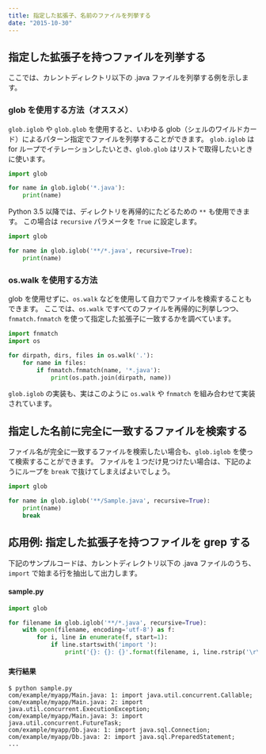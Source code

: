 ```yaml
---
title: 指定した拡張子、名前のファイルを列挙する
date: "2015-10-30"
---
```



指定した拡張子を持つファイルを列挙する
----

ここでは、カレントディレクトリ以下の .java ファイルを列挙する例を示します。

### glob を使用する方法（オススメ）

`glob.iglob` や `glob.glob` を使用すると、いわゆる glob（シェルのワイルドカード）によるパターン指定でファイルを列挙することができます。
`glob.iglob` は for ループでイテレーションしたいとき、`glob.glob` はリストで取得したいときに使います。

```python
import glob

for name in glob.iglob('*.java'):
    print(name)
```

Python 3.5 以降では、ディレクトリを再帰的にたどるための `**` も使用できます。
この場合は `recursive` パラメータを `True` に設定します。

```python
import glob

for name in glob.iglob('**/*.java', recursive=True):
    print(name)
```

### os.walk を使用する方法

glob を使用せずに、`os.walk` などを使用して自力でファイルを検索することもできます。
ここでは、`os.walk` ですべてのファイルを再帰的に列挙しつつ、`fnmatch.fnmatch` を使って指定した拡張子に一致するかを調べています。

```python
import fnmatch
import os

for dirpath, dirs, files in os.walk('.'):
    for name in files:
        if fnmatch.fnmatch(name, '*.java'):
            print(os.path.join(dirpath, name))
```

`glob.iglob` の実装も、実はこのように `os.walk` や `fnmatch` を組み合わせて実装されています。


指定した名前に完全に一致するファイルを検索する
----

ファイル名が完全に一致するファイルを検索したい場合も、`glob.iglob` を使って検索することができます。
ファイルを１つだけ見つけたい場合は、下記のようにループを `break` で抜けてしまえばよいでしょう。

```python
import glob

for name in glob.iglob('**/Sample.java', recursive=True):
    print(name)
    break
```


応用例: 指定した拡張子を持つファイルを grep する
----

下記のサンプルコードは、カレントディレクトリ以下の .java ファイルのうち、`import` で始まる行を抽出して出力します。

#### sample.py

```python
import glob

for filename in glob.iglob('**/*.java', recursive=True):
    with open(filename, encoding='utf-8') as f:
        for i, line in enumerate(f, start=1):
            if line.startswith('import '):
                print('{}: {}: {}'.format(filename, i, line.rstrip('\r\n')))
```

#### 実行結果

```
$ python sample.py
com/example/myapp/Main.java: 1: import java.util.concurrent.Callable;
com/example/myapp/Main.java: 2: import java.util.concurrent.ExecutionException;
com/example/myapp/Main.java: 3: import java.util.concurrent.FutureTask;
com/example/myapp/Db.java: 1: import java.sql.Connection;
com/example/myapp/Db.java: 2: import java.sql.PreparedStatement;
...
```


